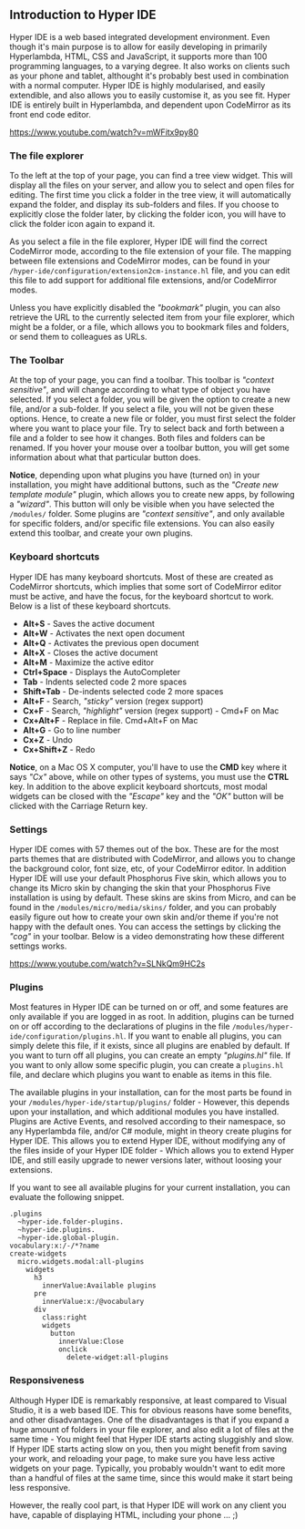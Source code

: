 ## Introduction to Hyper IDE

Hyper IDE is a web based integrated development environment. Even though it's main purpose is to allow for easily
developing in primarily Hyperlambda, HTML, CSS and JavaScript, it supports more than 100 programming languages,
to a varying degree. It also works on clients such as your phone and tablet, althought it's probably best used
in combination with a normal computer. Hyper IDE is highly modularised, and easily extendible, and also allows you
to easily customise it, as you see fit. Hyper IDE is entirely built in Hyperlambda, and dependent upon CodeMirror
as its front end code editor.

https://www.youtube.com/watch?v=mWFitx9py80

### The file explorer

To the left at the top of your page, you can find a tree view widget. This will display all the files on your server, 
and allow you to select and open files for editing. The first time you click a folder in the tree view, it will
automatically expand the folder, and display its sub-folders and files. If you choose to explicitly close
the folder later, by clicking the folder icon, you will have to click the folder icon again to expand it.

As you select a file in the file explorer, Hyper IDE will find the correct CodeMirror mode, according to the file
extension of your file. The mapping between file extensions and CodeMirror modes, can be found
in your `/hyper-ide/configuration/extension2cm-instance.hl` file, and you can edit this file to add support for
additional file extensions, and/or CodeMirror modes.

Unless you have explicitly disabled the _"bookmark"_ plugin, you can also retrieve the URL to the currently
selected item from your file explorer, which might be a folder, or a file, which allows you to bookmark files
and folders, or send them to colleagues as URLs.

### The Toolbar

At the top of your page, you can find a toolbar. This toolbar is _"context sensitive"_, and will change
according to what type of object you have selected. If you select a folder, you will be given the option to
create a new file, and/or a sub-folder. If you select a file, you will not be given these options. Hence,
to create a new file or folder, you must first select the folder where you want to place your file.
Try to select back and forth between a file and a folder to see how it changes. Both files and folders
can be renamed. If you hover your mouse over a toolbar button, you will get some information about what
that particular button does.

**Notice**, depending upon what plugins you have (turned on) in your installation, you might
have additional buttons, such as the _"Create new template module"_ plugin, which allows you to create
new apps, by following a _"wizard"_. This button will only be visible when you have selected the `/modules/`
folder. Some plugins are _"context sensitive"_, and only available for
specific folders, and/or specific file extensions. You can also easily extend this toolbar, and create
your own plugins.

### Keyboard shortcuts

Hyper IDE has many keyboard shortcuts. Most of these are created as CodeMirror shortcuts, which implies that
some sort of CodeMirror editor must be active, and have the focus, for the keyboard shortcut to work.
Below is a list of these keyboard shortcuts.

* __Alt+S__ - Saves the active document
* __Alt+W__ - Activates the next open document
* __Alt+Q__ - Activates the previous open document
* __Alt+X__ - Closes the active document
* __Alt+M__ - Maximize the active editor
* __Ctrl+Space__ - Displays the AutoCompleter
* __Tab__ - Indents selected code 2 more spaces
* __Shift+Tab__ - De-indents selected code 2 more spaces
* __Alt+F__ - Search, _"sticky"_ version (regex support)
* __Cx+F__ - Search, _"highlight"_ version (regex support) - Cmd+F on Mac
* __Cx+Alt+F__ - Replace in file. Cmd+Alt+F on Mac
* __Alt+G__ - Go to line number
* __Cx+Z__ - Undo
* __Cx+Shift+Z__ - Redo

**Notice**, on a Mac OS X computer, you'll have to use the **CMD** key where it says _"Cx"_ above, while on other
types of systems, you must use the **CTRL** key. In addition to the above explicit keyboard shortcuts, most modal widgets
can be closed with the _"Escape"_ key and the _"OK"_ button will be clicked with the Carriage Return key.

### Settings

Hyper IDE comes with 57 themes out of the box. These are for the most parts themes that are distributed with
CodeMirror, and allows you to change the background color, font size, etc, of your CodeMirror editor. In addition
Hyper IDE will use your default Phosphorus Five skin, which allows you to change its Micro skin by changing the
skin that your Phosphorus Five installation is using by default. These skins are skins from Micro,
and can be found in the `/modules/micro/media/skins/` folder, and you can probably easily figure out how to
create your own skin and/or theme if you're not happy with the default ones. You can access the settings by
clicking the _"cog"_ in your toolbar. Below is a video demonstrating how these different settings works.

https://www.youtube.com/watch?v=SLNkQm9HC2s

### Plugins

Most features in Hyper IDE can be turned on or off, and some features are only available if you are logged in
as root. In addition, plugins can be turned on or off according to the declarations of plugins in the
file `/modules/hyper-ide/configuration/plugins.hl`. If you want to enable all plugins, you can simply delete this file,
if it exists, since all plugins are enabled by default. If you want to turn off all plugins, you can
create an empty _"plugins.hl"_ file. If you want to only allow some specific plugin, you can create a `plugins.hl` file,
and declare which plugins you want to enable as items in this file.

The available plugins in your installation, can for the most parts be found in your `/modules/hyper-ide/startup/plugins/` 
folder - However, this depends upon your installation, and which additional modules you have installed. Plugins are 
Active Events, and resolved according to their namespace, so any Hyperlambda file, and/or C# module, might in theory 
create plugins for Hyper IDE. This allows you to extend Hyper IDE, without modifying any of the files inside of your 
Hyper IDE folder - Which allows you to extend Hyper IDE, and still easily upgrade to newer versions later, 
without loosing your extensions.

If you want to see all available plugins for your current installation, you can evaluate the following snippet.

```hyperlambda-snippet
.plugins
  ~hyper-ide.folder-plugins.
  ~hyper-ide.plugins.
  ~hyper-ide.global-plugin.
vocabulary:x:/-/*?name
create-widgets
  micro.widgets.modal:all-plugins
    widgets
      h3
        innerValue:Available plugins
      pre
        innerValue:x:/@vocabulary
      div
        class:right
        widgets
          button
            innerValue:Close
            onclick
              delete-widget:all-plugins
```

### Responsiveness

Although Hyper IDE is remarkably responsive, at least compared to Visual Studio, it is a web based IDE. This for obvious
reasons have some benefits, and other disadvantages. One of the disadvantages is that if you expand a huge amount of
folders in your file explorer, and also edit a lot of files at the same time - You might feel that Hyper IDE starts
acting sluggishly and slow. If Hyper IDE starts acting slow on you, then you might benefit from saving your work,
and reloading your page, to make sure you have less active widgets on your page. Typically, you probably wouldn't want
to edit more than a handful of files at the same time, since this would make it start being less responsive.

However, the really cool part, is that Hyper IDE will work on any client you have, capable of displaying HTML,
including your phone ... ;)
